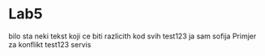 # Lab5
bilo sta
neki tekst koji ce biti razlicith kod svih
test123
ja sam sofija
Primjer za konflikt
test123
servis

